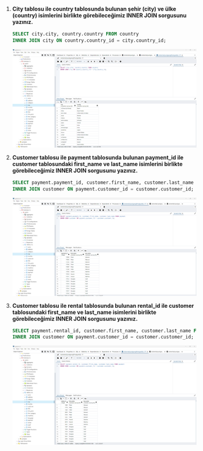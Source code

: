 1. **City tablosu ile country tablosunda bulunan şehir (city) ve ülke (country) isimlerini birlikte görebileceğimiz INNER JOIN sorgusunu yazınız.**

    ```sql
    SELECT city.city, country.country FROM country
    INNER JOIN city ON country.country_id = city.country_id; 
    ```
    ![Cevap01](https://github.com/mahirozkan/patika-plus-back-end-web-developer/blob/master/week-6/Odev09/s01.png)

2. **Customer tablosu ile payment tablosunda bulunan payment_id ile customer tablosundaki first_name ve last_name isimlerini birlikte görebileceğimiz INNER JOIN sorgusunu yazınız.**

    ```sql
    SELECT payment.payment_id, customer.first_name, customer.last_name FROM payment
    INNER JOIN customer ON payment.customer_id = customer.customer_id;
    ```
    ![Cevap02](https://github.com/mahirozkan/patika-plus-back-end-web-developer/blob/master/week-6/Odev09/s02.png)

3. **Customer tablosu ile rental tablosunda bulunan rental_id ile customer tablosundaki first_name ve last_name isimlerini birlikte görebileceğimiz INNER JOIN sorgusunu yazınız.**

    ```sql
    SELECT payment.rental_id, customer.first_name, customer.last_name FROM payment
    INNER JOIN customer ON payment.customer_id = customer.customer_id;
    ```
    ![Cevap03](https://github.com/mahirozkan/patika-plus-back-end-web-developer/blob/master/week-6/Odev09/s03.png)
